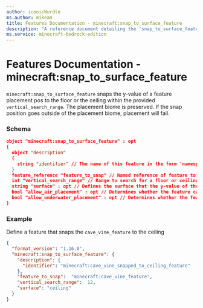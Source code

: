 ```yaml
---
author: iconicNurdle
ms.author: mikeam
title: Features Documentation - minecraft:snap_to_surface_feature
description: "A reference document detailing the 'snap_to_surface_feature' feature"
ms.service: minecraft-bedrock-edition
---
```


# Features Documentation - minecraft:snap_to_surface_feature

`minecraft:snap_to_surface_feature` snaps the y-value of a feature placement pos to the floor or the ceiling within the provided `vertical_search_range`. The placement biome is preserved. If the snap position goes outside of the placement biome, placement will fail.

### Schema

```json
object "minecraft:snap_to_surface_feature" : opt
{
  object "description"
  {
    string "identifier" // The name of this feature in the form 'namespace_name:feature_name'. 'feature_name' must match the filename.
  }
  feature_reference "feature_to_snap" // Named reference of feature to be snapped
  int "vertical_search_range" // Range to search for a floor or ceiling for snapping the feature.
  string "surface" : opt // Defines the surface that the y-value of the placement position will be snapped to. Valid values: 'ceiling', 'floor' and 'random_horizontal'
  bool "allow_air_placement" : opt // Determines whether the feature can snap through air blocks. Defaults to true.
  bool "allow_underwater_placement" : opt // Determines whether the feature can snap through water blocks. Defaults to false.
}
```

### Example

Define a feature that snaps the `cave_vine_feature` to the ceiling

```json
{
  "format_version": "1.16.0",
  "minecraft:snap_to_surface_feature": {
    "description": {
      "identifier": "minecraft:cave_vine_snapped_to_ceiling_feature"
    },
    "feature_to_snap":  "minecraft:cave_vine_feature",
    "vertical_search_range":  12,
    "surface": "ceiling"
  }
}
```
